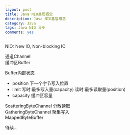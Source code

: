 ```yaml
---
layout: post
title: Java NIO基层概念
description: Java NIO基层概念
category: Java
tags: Java NIO 异步
comments: yes
---
```


NIO: New IO, Non-blocking IO


通道Channel  
缓冲区Buffer


Buffer内部状态

 - position 下一个字节写入位置
 - limit 写时:最多写入量(capacity) 读时:最多读取量(position)
 - capacity 缓冲区容量


ScatteringByteChannel 分散读取  
GatheringByteChannel 聚集写入  
MappedByteBuffer


待续...
